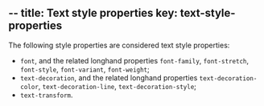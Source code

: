 --
title: Text style properties
key: text-style-properties
--

The following style properties are considered text style properties:

- `font`, and the related longhand properties `font-family`, `font-stretch`, `font-style`, `font-variant`, `font-weight`;
- `text-decoration`, and the related longhand properties `text-decoration-color`, `text-decoration-line`, `text-decoration-style`;
- `text-transform`.
